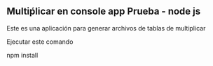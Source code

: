 ## Multiṕlicar en console app Prueba - node js
Este es una aplicación para generar archivos de tablas de multiplicar

Ejecutar este comando
 
npm install